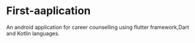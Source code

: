 # First-aaplication
An android application for career counselling using flutter framework,Dart and Kotlin languages.
